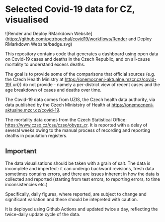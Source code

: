 # Selected Covid-19 data for CZ, visualised

<!-- badges: start -->

![Render and Deploy RMarkdown Website](https://github.com/petrbouchal/covid19/workflows/Render and Deploy RMarkdown Website/badge.svg)

<!-- badges: end -->

This repository contains code that generates a dashboard using open data on Covid-19 cases and deaths in the Czech Republic, and on all-cause mortality to understand excess deaths.

The goal is to provide some of the comparisons that official sources (e.g. the Czech Health Ministry at [<https://onemocneni-aktualne.mzcr.cz/covid-19>](https://onemocneni-aktualne.mzcr.cz/covid-19){.uri}) do not provide - namely a per-district view of recent cases and the age breakdown of cases and deaths over time.

The Covid-19 data comes from UZIS, the Czech health data authority, via data published by the Czech Ministstry of Health at <https://onemocneni-aktualne.mzcr.cz/covid-19>.

The mortality data comes from the Czech Statistical Office: <https://www.czso.cz/csu/czso/obypz_cr>. It is reported with a delay of several weeks owing to the manual process of recording and reporting deaths in population registers.

## Important

The data visualisations should be taken with a grain of salt. The data is incomplete and imperfect: it can undergo backward revisions, fresh data sometimes contains errors, and there are issues inherent in how the data is collected and reported (starting from test errors, to reporting errors, to time inconsistencies etc.)

Specifically, daily figures, where reported, are subject to change and significant variation and these should be intepreted with caution.

It is deployed using Github Actions and updated twice a day, reflecting the twice-daily update cycle of the data.
